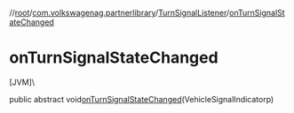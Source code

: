 //[root](../../../index.md)/[com.volkswagenag.partnerlibrary](../index.md)/[TurnSignalListener](index.md)/[onTurnSignalStateChanged](on-turn-signal-state-changed.md)

# onTurnSignalStateChanged

[JVM]\

public abstract void[onTurnSignalStateChanged](on-turn-signal-state-changed.md)(VehicleSignalIndicatorp)
